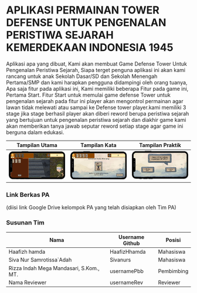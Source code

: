 # APLIKASI PERMAINAN TOWER DEFENSE UNTUK PENGENALAN PERISTIWA SEJARAH KEMERDEKAAN INDONESIA 1945

Aplikasi apa yang dibuat, Kami akan membuat Game Defense Tower Untuk Pengenalan Peristiwa Sejarah, Siapa terget penguna aplikasi ini akan kami rancang untuk anak Sekolah Dasar/SD dan Sekolah Menengah Pertama/SMP dan kami harapkan pengguna didampingi oleh orang tuanya, Apa saja fitur pada aplikasi ini, Kami memiliki beberapa Fitur pada game ini, Pertama Start. Fitur Start untuk memulai game defense Tower untuk pengenalan sejarah pada fitur ini player akan mengontrol permainan agar lawan tidak melewati atau sampai ke Defense tower player.kami memiliki 3 stage jika stage berhasil player akan diberi reword berupa peristiwa sejarah yang bertujuan untuk pengenalan peristiwa sejarah dan diakhir game kami akan memberikan tanya jawab seputar reword setiap stage agar game ini berguna dalam edukasi.

Tampilan Utama                              | Tampilan Kata                              | Tampilan Praktik
--------------------------------------------|--------------------------------------------|--------------------------------------------
<img src="screenshots/ss1.png" width="200"> |<img src="screenshots/SS2.png" width="200"> |<img src="screenshots/SS3.png" width="200">

### Link Berkas PA

(diisi link Google Drive kelompok PA yang telah disiapkan oleh Tim PA)

### Susunan Tim

Nama                                    | Username Github | Posisi
----------------------------------------|-----------------|-----------
Haafizh hamda                           | HaafizHhamda    | Mahasiswa
Siva Nur Samrotissa`Adah                | Sivanurs        | Mahasiswa
Rizza Indah Mega Mandasari, S.Kom., MT. | usernamePbb     | Pembimbing
Nama Reviewer                           | usernameRev     | Reviewer
